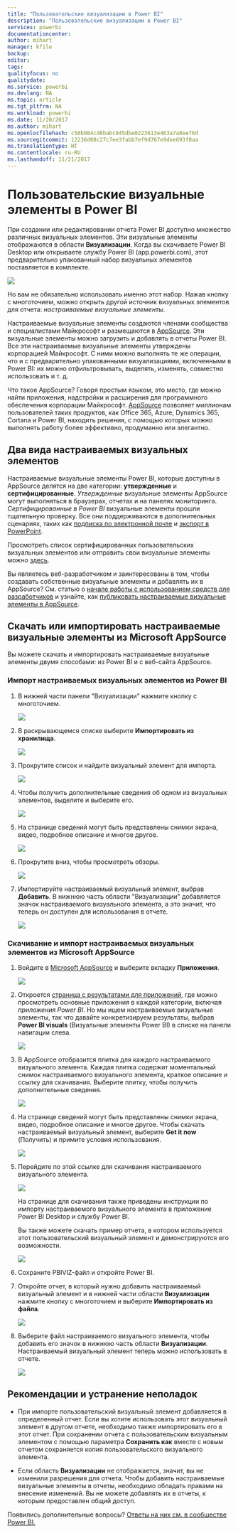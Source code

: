 ```yaml
---
title: "Пользовательские визуализации в Power BI"
description: "Пользовательские визуализации в Power BI"
services: powerbi
documentationcenter: 
author: mihart
manager: kfile
backup: 
editor: 
tags: 
qualityfocus: no
qualitydate: 
ms.service: powerbi
ms.devlang: NA
ms.topic: article
ms.tgt_pltfrm: NA
ms.workload: powerbi
ms.date: 11/20/2017
ms.author: mihart
ms.openlocfilehash: c50b984cd8babc845dbe0223613e463a7a8ee76d
ms.sourcegitcommit: 12236d08c27c7ee3fabb7ef9d767e9dee693f8aa
ms.translationtype: HT
ms.contentlocale: ru-RU
ms.lasthandoff: 11/21/2017
---
```

# <a name="custom-visuals-in-power-bi"></a>Пользовательские визуальные элементы в Power BI
При создании или редактировании отчета Power BI доступно множество различных визуальных элементов. Эти визуальные элементы отображаются в области **Визуализации**. Когда вы скачиваете Power BI Desktop или открываете службу Power BI (app.powerbi.com), этот предварительно упакованный набор визуальных элементов поставляется в комплекте. 

![](media/power-bi-custom-visuals/power-bi-visualizations.png)

Но вам не обязательно использовать именно этот набор. Нажав кнопку с многоточием, можно открыть другой источник визуальных элементов для отчета: *настраиваемые визуальные элементы*.

Настраиваемые визуальные элементы создаются членами сообщества и специалистами Майкрософт и размещаются в [AppSource](https://appsource.microsoft.com/marketplace/apps?product=power-bi-visuals). Эти визуальные элементы можно загрузить и добавлять в отчеты Power BI. Все эти настраиваемые визуальные элементы утверждены корпорацией Майкрософт. С ними можно выполнять те же операции, что и с предварительно упакованными визуализациями, включенными в Power BI: их можно отфильтровывать, выделять, изменять, совместно использовать и т. д. 

Что такое AppSource? Говоря простым языком, это место, где можно найти приложения, надстройки и расширения для программного обеспечения корпорации Майкрософт. [AppSource](https://appsource.microsoft.com) позволяет миллионам пользователей таких продуктов, как Office 365, Azure, Dynamics 365, Cortana и Power BI, находить решения, с помощью которых можно выполнять работу более эффективно, продуманно или элегантно.

## <a name="two-types-of-custom-visuals"></a>Два вида настраиваемых визуальных элементов

Настраиваемые визуальные элементы Power BI, которые доступны в AppSource делятся на две категории: **утвержденные** и **сертифицированные**. *Утвержденные* визуальные элементы AppSource могут выполняться в браузерах, отчетах и на панелях мониторинга.  *Сертифицированные в Power BI* визуальные элементы прошли тщательную проверку. Все они поддерживаются в дополнительных сценариях, таких как [подписка по электронной почте](service-report-subscribe.md) и [экспорт в PowerPoint](service-publish-to-powerpoint.md).

Просмотреть список сертифицированных пользовательских визуальных элементов или отправить свои визуальные элементы можно [здесь](power-bi-custom-visuals-certified.md).

Вы являетесь веб-разработчиком и заинтересованы в том, чтобы создавать собственные визуальные элементы и добавлять их в AppSource?  См. статью о [начале работы с использованием средств для разработчиков](service-custom-visuals-getting-started-with-developer-tools.md) и узнайте, как [публиковать настраиваемые визуальные элементы в AppSource](https://appsource.microsoft.com/marketplace/apps?product=power-bi-visuals).

## <a name="download-or-import-custom-visuals-from-microsoft-appsource"></a>Скачать или импортировать настраиваемые визуальные элементы из Microsoft AppSource
Вы можете скачать и импортировать настраиваемые визуальные элементы двумя способами: из Power BI и с веб-сайта AppSource. 

###    <a name="import-custom-visuals-from-within-power-bi"></a>Импорт настраиваемых визуальных элементов из Power BI
1. В нижней части панели "Визуализации" нажмите кнопку с многоточием. 

    ![](media/power-bi-custom-visuals/power-bi-visualizations2.png)

2. В раскрывающемся списке выберите **Импортировать из хранилища**.

    ![](media/power-bi-custom-visuals/power-bi-custom-visual-import.png)

3. Прокрутите список и найдите визуальный элемент для импорта. 

    ![](media/power-bi-custom-visuals/power-bi-import-visual.png)

4.  Чтобы получить дополнительные сведения об одном из визуальных элементов, выделите и выберите его.

    ![](media/power-bi-custom-visuals/power-bi-select.png)

5.  На странице сведений могут быть представлены снимки экрана, видео, подробное описание и многое другое. 

    ![](media/power-bi-custom-visuals/power-bi-synoptic.png)

6. Прокрутите вниз, чтобы просмотреть обзоры.

    ![](media/power-bi-custom-visuals/power-bi-reviews.png)

7.    Импортируйте настраиваемый визуальный элемент, выбрав **Добавить**. В нижнюю часть области "Визуализации" добавляется значок настраиваемого визуального элемента, а это значит, что теперь он доступен для использования в отчете.

       ![](media/power-bi-custom-visuals/power-bi-custom-visual-imported.png)


###    <a name="download-and-import-custom-visuals-from-microsoft-appsource"></a>Скачивание и импорт настраиваемых визуальных элементов из Microsoft AppSource

1. Войдите в [Microsoft AppSource](https://appsource.microsoft.com) и выберите вкладку **Приложения**. 

    ![](media/power-bi-custom-visuals/power-bi-appsource-apps.png)

2. Откроется [страница с результатами для приложений](https://appsource.microsoft.com/en-us/marketplace/apps), где можно просмотреть основные приложения в каждой категории, включая *приложения Power BI*. Но мы ищем настраиваемые визуальные элементы, так что давайте конкретизируем результаты, выбрав **Power BI visuals** (Визуальные элементы Power BI) в списке на панели навигации слева.

    ![](media/power-bi-custom-visuals/power-bi-appsource-visuals.png)

3. В AppSource отобразится плитка для каждого настраиваемого визуального элемента.  Каждая плитка содержит моментальный снимок настраиваемого визуального элемента, краткое описание и ссылку для скачивания. Выберите плитку, чтобы получить дополнительные сведения. 

    ![](media/power-bi-custom-visuals/powerbi-custom-select-visual.png)

4. На странице сведений могут быть представлены снимки экрана, видео, подробное описание и многое другое. Чтобы скачать настраиваемый визуальный элемент, выберите **Get it now** (Получить) и примите условия использования. 

    ![](media/power-bi-custom-visuals/power-bi-appsource-get.png)

5. Перейдите по этой ссылке для скачивания настраиваемого визуального элемента.

    ![](media/power-bi-custom-visuals/powerbi-custom-download.png)

    На странице для скачивания также приведены инструкции по импорту настраиваемого визуального элемента в приложение Power BI Desktop и службу Power BI.

    Вы также можете скачать пример отчета, в котором используется этот пользовательский визуальный элемент и демонстрируются его возможности.

    ![](media/power-bi-custom-visuals/powerbi-custom-try-sample.png)

6. Сохраните PBIVIZ-файл и откройте Power BI.    
7. Откройте отчет, в который нужно добавить настраиваемый визуальный элемент и в нижней части области **Визуализации** нажмите кнопку с многоточием и выберите **Импортировать из файла**.  

      ![](media/power-bi-custom-visuals/power-bi-custom-visual-import-from-file.png)

8. Выберите файл настраиваемого визуального элемента, чтобы добавить его значок в нижнюю часть области **Визуализации**. Настраиваемый визуальный элемент теперь можно использовать в отчете.

    ![](media/power-bi-custom-visuals/power-bi-chord.png)
    
##    <a name="considerations-and-troubleshooting"></a>Рекомендации и устранение неполадок


- При импорте пользовательский визуальный элемент добавляется в определенный отчет. Если вы хотите использовать этот визуальный элемент в другом отчете, необходимо также импортировать его в этот отчет. При сохранении отчета с пользовательским визуальным элементом с помощью параметра **Сохранить как** вместе с новым отчетом сохраняется копия пользовательского визуального элемента.

- Если область **Визуализации** не отображается, значит, вы не изменили разрешения для отчета.  Чтобы добавить настраиваемые визуальные элементы в отчеты, необходимо обладать правами на внесение изменений. Вы не можете добавлять их в отчеты, к которым предоставлен общий доступ.


Появились дополнительные вопросы? [Ответы на них см. в сообществе Power BI.](http://community.powerbi.com/)

